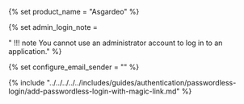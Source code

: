 {% set product_name = "Asgardeo" %}

{% set admin_login_note = 

"    !!! note
        You cannot use an administrator account to log in to an application." 
%}

{% set configure_email_sender = "" %}

{% include "../../../../../includes/guides/authentication/passwordless-login/add-passwordless-login-with-magic-link.md" %}
